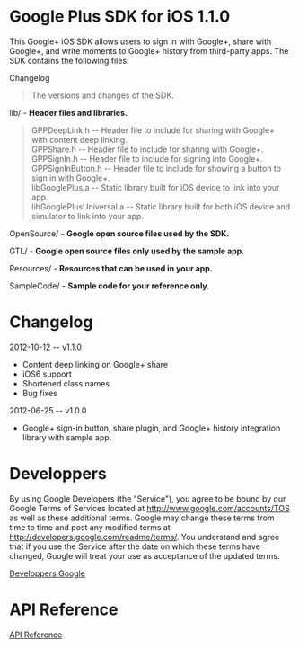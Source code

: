 Google Plus SDK for iOS 1.1.0
=============================

This Google+ iOS SDK allows users to sign in with Google+, share with Google+,
and write moments to Google+ history from third-party apps. The SDK contains the
following files:

Changelog
> The versions and changes of the SDK.

lib/ - <b>Header files and libraries.</b>
> GPPDeepLink.h -- Header file to include for sharing with Google+ with content
                   deep linking.<br />
> GPPShare.h -- Header file to include for sharing with Google+.<br />
> GPPSignIn.h -- Header file to include for signing into Google+.<br />
> GPPSignInButton.h -- Header file to include for showing a button to
                       sign in with Google+.<br />
> libGooglePlus.a -- Static library built for iOS device to link into your app.<br />
> libGooglePlusUniversal.a -- Static library built for both iOS device and
                              simulator to link into your app.<br />

OpenSource/ - <b>Google open source files used by the SDK.</b>

GTL/ - <b>Google open source files only used by the sample app.</b>

Resources/ - <b>Resources that can be used in your app.</b>

SampleCode/ - <b>Sample code for your reference only.</b>



Changelog
=============================

2012-10-12  -- v1.1.0
- Content deep linking on Google+ share
- iOS6 support
- Shortened class names
- Bug fixes

2012-06-25  -- v1.0.0
- Google+ sign-in button, share plugin, and Google+ history integration library
  with sample app.


Developpers 
=============================

By using Google Developers (the "Service"), you agree to be bound by our Google Terms of Services located at http://www.google.com/accounts/TOS as well as these additional terms. Google may change these terms from time to time and post any modified terms at http://developers.google.com/readme/terms/. You understand and agree that if you use the Service after the date on which these terms have changed, Google will treat your use as acceptance of the updated terms.

[Developpers Google](https://developers.google.com/+/mobile/ios/getting-started)


API Reference 
=============================

[API Reference](https://developers.google.com/+/mobile/ios/api/)

